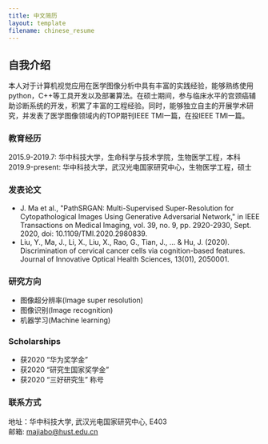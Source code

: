 ```yaml
---
title: 中文简历
layout: template
filename: chinese_resume
--- 
```


## 自我介绍
本人对于计算机视觉应用在医学图像分析中具有丰富的实践经验，能够熟练使用python，C++等工具开发以及部署算法。在硕士期间，参与临床水平的宫颈癌辅助诊断系统的开发，积累了丰富的工程经验。同时，能够独立自主的开展学术研究，并发表了医学图像领域内的TOP期刊IEEE TMI一篇，在投IEEE TMI一篇。

### 教育经历
2015.9-2019.7:  华中科技大学，生命科学与技术学院，生物医学工程，本科  
2019.9-present:  华中科技大学，武汉光电国家研究中心，生物医学工程，硕士  

### 发表论文
- J. Ma et al., "PathSRGAN: Multi-Supervised Super-Resolution for Cytopathological Images Using Generative Adversarial Network," in IEEE Transactions on Medical Imaging, vol. 39, no. 9, pp. 2920-2930, Sept. 2020, doi: 10.1109/TMI.2020.2980839. 
- Liu, Y., Ma, J., Li, X., Liu, X., Rao, G., Tian, J., ... & Hu, J. (2020). Discrimination of cervical cancer cells via cognition-based features. Journal of Innovative Optical Health Sciences, 13(01), 2050001.

### 研究方向
- 图像超分辨率(Image super resolution)
- 图像识别(Image recognition)
- 机器学习(Machine learning)

### Scholarships
- 获2020 “华为奖学金”
- 获2020 “研究生国家奖学金”
- 获2020 “三好研究生” 称号

### 联系方式
地址：华中科技大学, 武汉光电国家研究中心, E403  
邮箱: majiabo@hust.edu.cn  
